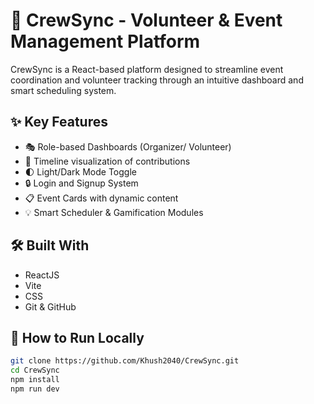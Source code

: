 # 🚀 CrewSync - Volunteer & Event Management Platform

CrewSync is a React-based platform designed to streamline event coordination and volunteer tracking through an intuitive dashboard and smart scheduling system.

## ✨ Key Features
- 🎭 Role-based Dashboards (Organizer/ Volunteer)
- 📅 Timeline visualization of contributions
- 🌓 Light/Dark Mode Toggle
- 🔒 Login and Signup System
- 📋 Event Cards with dynamic content
- 💡 Smart Scheduler & Gamification Modules

## 🛠 Built With
- ReactJS
- Vite
- CSS
- Git & GitHub

## 🚀 How to Run Locally
```bash
git clone https://github.com/Khush2040/CrewSync.git
cd CrewSync
npm install
npm run dev
